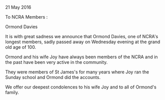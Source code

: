 21 May 2016

To NCRA Members :

Ormond Davies

It is with great sadness we announce that Ormond Davies, one of NCRA's longest members, sadly passed away on Wednesday evening at the grand old age of 100.

Ormond and his wife Joy have always been members of the NCRA and in the past have been very active in the community.

They were members of St James's for many years where Joy ran the Sunday school and Ormond did the accounts.

We offer our deepest condolences to his wife Joy and to all of Ormond's family.
